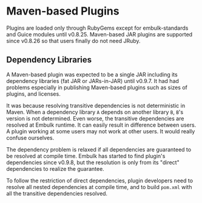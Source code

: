 Maven-based Plugins
====================

Plugins are loaded only through RubyGems except for embulk-standards and Guice modules until v0.8.25. Maven-based JAR plugins are supported since v0.8.26 so that users finally do not need JRuby.


Dependency Libraries
---------------------

A Maven-based plugin was expected to be a single JAR including its dependency libraries (fat JAR or JARs-in-JAR) until v0.9.7. It had had problems especially in publishing Maven-based plugins such as sizes of plugins, and licenses.

It was because resolving transitive dependencies is not deterministic in Maven. When a dependency library `A` depends on another library `B`, `B`'s version is not determined. Even worse, the transitive dependencies are resolved at Embulk runtime. It can easily result in difference between users. A plugin working at some users may not work at other users. It would really confuse ourselves.

The dependency problem is relaxed if all dependencies are guaranteed to be resolved at compile time. Embulk has started to find plugin's dependencies since v0.9.8, but the resolution is only from its "direct" dependencies to realize the guarantee.

To follow the restriction of direct dependencies, plugin developers need to resolve all nested dependencies at compile time, and to build `pom.xml` with all the transitive dependencies resolved.

